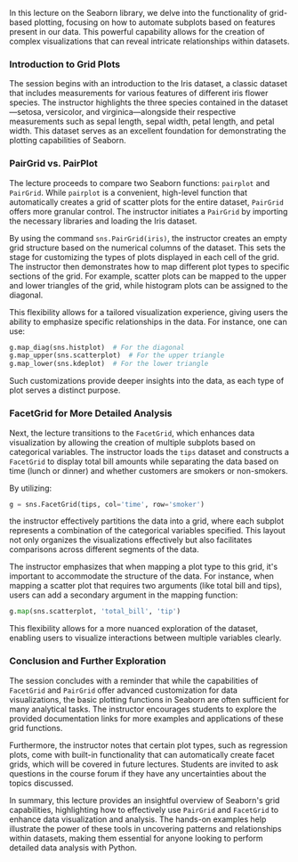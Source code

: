 In this lecture on the Seaborn library, we delve into the functionality of grid-based plotting, focusing on how to automate subplots based on features present in our data. This powerful capability allows for the creation of complex visualizations that can reveal intricate relationships within datasets. 

### Introduction to Grid Plots
The session begins with an introduction to the Iris dataset, a classic dataset that includes measurements for various features of different iris flower species. The instructor highlights the three species contained in the dataset—setosa, versicolor, and virginica—alongside their respective measurements such as sepal length, sepal width, petal length, and petal width. This dataset serves as an excellent foundation for demonstrating the plotting capabilities of Seaborn.

### PairGrid vs. PairPlot
The lecture proceeds to compare two Seaborn functions: `pairplot` and `PairGrid`. While `pairplot` is a convenient, high-level function that automatically creates a grid of scatter plots for the entire dataset, `PairGrid` offers more granular control. The instructor initiates a `PairGrid` by importing the necessary libraries and loading the Iris dataset. 

By using the command `sns.PairGrid(iris)`, the instructor creates an empty grid structure based on the numerical columns of the dataset. This sets the stage for customizing the types of plots displayed in each cell of the grid. The instructor then demonstrates how to map different plot types to specific sections of the grid. For example, scatter plots can be mapped to the upper and lower triangles of the grid, while histogram plots can be assigned to the diagonal. 

This flexibility allows for a tailored visualization experience, giving users the ability to emphasize specific relationships in the data. For instance, one can use:
```python
g.map_diag(sns.histplot)  # For the diagonal
g.map_upper(sns.scatterplot)  # For the upper triangle
g.map_lower(sns.kdeplot)  # For the lower triangle
```
Such customizations provide deeper insights into the data, as each type of plot serves a distinct purpose.

### FacetGrid for More Detailed Analysis
Next, the lecture transitions to the `FacetGrid`, which enhances data visualization by allowing the creation of multiple subplots based on categorical variables. The instructor loads the `tips` dataset and constructs a `FacetGrid` to display total bill amounts while separating the data based on time (lunch or dinner) and whether customers are smokers or non-smokers. 

By utilizing:
```python
g = sns.FacetGrid(tips, col='time', row='smoker')
```
the instructor effectively partitions the data into a grid, where each subplot represents a combination of the categorical variables specified. This layout not only organizes the visualizations effectively but also facilitates comparisons across different segments of the data.

The instructor emphasizes that when mapping a plot type to this grid, it's important to accommodate the structure of the data. For instance, when mapping a scatter plot that requires two arguments (like total bill and tips), users can add a secondary argument in the mapping function:
```python
g.map(sns.scatterplot, 'total_bill', 'tip')
```
This flexibility allows for a more nuanced exploration of the dataset, enabling users to visualize interactions between multiple variables clearly.

### Conclusion and Further Exploration
The session concludes with a reminder that while the capabilities of `FacetGrid` and `PairGrid` offer advanced customization for data visualizations, the basic plotting functions in Seaborn are often sufficient for many analytical tasks. The instructor encourages students to explore the provided documentation links for more examples and applications of these grid functions.

Furthermore, the instructor notes that certain plot types, such as regression plots, come with built-in functionality that can automatically create facet grids, which will be covered in future lectures. Students are invited to ask questions in the course forum if they have any uncertainties about the topics discussed.

In summary, this lecture provides an insightful overview of Seaborn's grid capabilities, highlighting how to effectively use `PairGrid` and `FacetGrid` to enhance data visualization and analysis. The hands-on examples help illustrate the power of these tools in uncovering patterns and relationships within datasets, making them essential for anyone looking to perform detailed data analysis with Python.